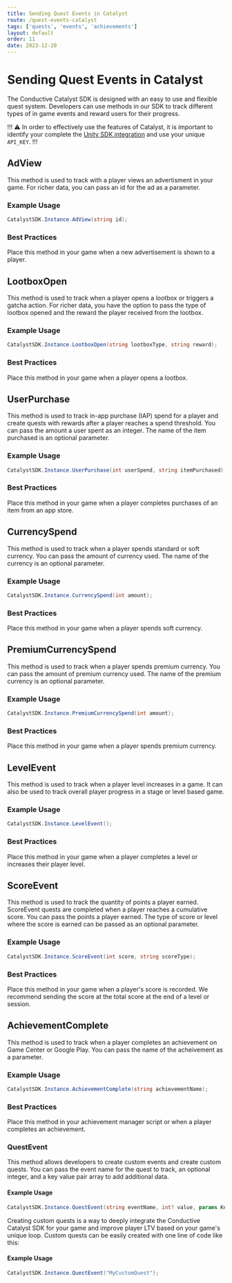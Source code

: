 ```yaml
---
title: Sending Quest Events in Catalyst
route: /quest-events-catalyst
tags: ['quests', 'events', 'achievements']
layout: default
order: 11
date: 2023-12-20
---
```

# Sending Quest Events in Catalyst

The Conductive Catalyst SDK is designed with an easy to use and flexible quest system. Developers can use methods in our SDK to track different types of in game events and reward users for their progress.

!!! :warning:
In order to effectively use the features of Catalyst, it is important to identify your complete the [Unity SDK integration](https://catalyst.conductive.ai/catalyst-unity-sdk/) and use your unique `API_KEY`.
!!!

## AdView
This method is used to track with a player views an advertisment in your game. For richer data, you can pass an id for the ad as a parameter.

### Example Usage
```csharp
CatalystSDK.Instance.AdView(string id);
```
### Best Practices
Place this method in your game when a new advertisement is shown to a player.

## LootboxOpen

This method is used to track when a player opens a lootbox or triggers a gatcha action. For richer data, you have the option to pass the type of lootbox opened and the reward the player received from the lootbox.

### Example Usage
```csharp
CatalystSDK.Instance.LootboxOpen(string lootboxType, string reward);
```
### Best Practices
Place this method in your game when a player opens a lootbox.

## UserPurchase

This method is used to track in-app purchase (IAP) spend for a player and create quests with rewards after a player reaches a spend threshold. You can pass the amount a user spent as an integer. The name of the item purchased is an optional parameter.

### Example Usage
```csharp
CatalystSDK.Instance.UserPurchase(int userSpend, string itemPurchased);
```
### Best Practices
Place this method in your game when a player completes purchases of an item from an app store.

## CurrencySpend

This method is used to track when a player spends standard or soft currency. You can pass the amount of currency used. The name of the currency is an optional parameter.

### Example Usage
```csharp
CatalystSDK.Instance.CurrencySpend(int amount);
```
### Best Practices
Place this method in your game when a player spends soft currency.

## PremiumCurrencySpend

This method is used to track when a player spends premium currency. You can pass the amount of premium currency used. The name of the premium currency is an optional parameter.

### Example Usage
```csharp
CatalystSDK.Instance.PremiumCurrencySpend(int amount);
```
### Best Practices
Place this method in your game when a player spends premium currency.

## LevelEvent

This method is used to track when a player level increases in a game. It can also be used to track overall player progress in a stage or level based game.

### Example Usage
```csharp
CatalystSDK.Instance.LevelEvent();
```
### Best Practices
Place this method in your game when a player completes a level or increases their player level.

## ScoreEvent

This method is used to track the quantity of points a player earned. ScoreEvent quests are completed when a player reaches a cumulative score. You can pass the points a player earned. The type of score or level where the score is earned can be passed as an optional parameter.

### Example Usage
```csharp
CatalystSDK.Instance.ScoreEvent(int score, string scoreType);
```
### Best Practices
Place this method in your game when a player's score is recorded. We recommend sending the score at the total score at the end of a level or session.

## AchievementComplete

This method is used to track when a player completes an achievement on Game Center or Google Play. You can pass the name of the acheivement as a parameter.

### Example Usage
```csharp
CatalystSDK.Instance.AchievementComplete(string achievementName);
```
### Best Practices
Place this method in your achievement manager script or when a player completes an achievement.

### QuestEvent

This method allows developers to create custom events and create custom quests. You can pass the event name for the quest to track, an optional integer, and a key value pair array to add additional data.

#### Example Usage
```csharp
CatalystSDK.Instance.QuestEvent(string eventName, int? value, params KeyValuePair<string, object>[] eventData);
```

Creating custom quests is a way to deeply integrate the Conductive Catalyst SDK for your game and improve player LTV based on your game's unique loop. Custom quests can be easily created with one line of code like this:

#### Example Usage
```csharp
CatalystSDK.Instance.QuestEvent("MyCustomQuest");
```